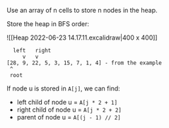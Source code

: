 Use an array of n cells to store n nodes in the heap.

Store the heap in BFS order: 

![[Heap 2022-06-23 14.17.11.excalidraw|400 x 400]]


```
  left   right
	 v	 v	
[28, 9, 22, 5, 3, 15, 7, 1, 4] - from the example
 ^ 
 root
```

If node u is stored in `A[j]`, we can find:
+ left child of node u = `A[j * 2 + 1]`
+ right child of node u = `A[j * 2 + 2]`
+ parent of node u =  `A[(j - 1) // 2]`